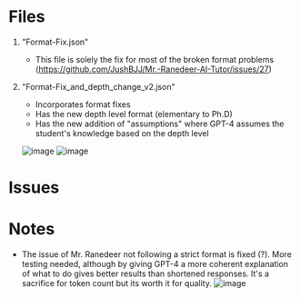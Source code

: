 
# Files
1. "Format-Fix.json"
   - This file is solely the fix for most of the broken format problems (https://github.com/JushBJJ/Mr.-Ranedeer-AI-Tutor/issues/27)
2. "Format-Fix_and_depth_change_v2.json"
   - Incorporates format fixes
   - Has the new depth level format (elementary to Ph.D)
   - Has the new addition of "assumptions" where GPT-4 assumes the student's knowledge based on the depth level
   
   ![image](https://github.com/JushBJJ/Mr.-Ranedeer-AI-Tutor/assets/36951064/445de4ef-4890-4ab2-9bda-e48079f72e70)
   ![image](https://github.com/JushBJJ/Mr.-Ranedeer-AI-Tutor/assets/36951064/1e81afbe-7292-4488-93e8-73fbbb807aab)

# Issues

# Notes
- The issue of Mr. Ranedeer not following a strict format is fixed (?). More testing needed, although by giving GPT-4 a more coherent explanation of what to do gives better results than shortened responses. It's a sacrifice for token count but its worth it for quality.
![image](https://github.com/JushBJJ/Mr.-Ranedeer-AI-Tutor/assets/36951064/5dcfe67b-e71b-42ad-a488-c55e355d2a14)
